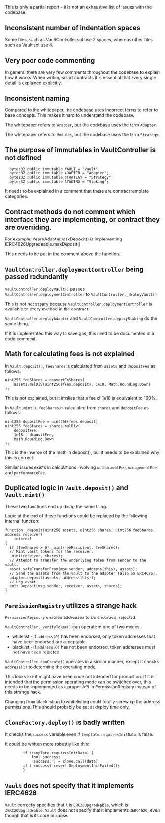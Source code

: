 This is only a partial report - it is not an exhaustive list of issues with the codebase.

## Inconsistent number of indentation spaces

Some files, such as VaultController.sol use 2 spaces, whereas other files such as Vault.sol use 4.

## Very poor code commenting

In general there are very few comments throughout the codebase to explain how it works. When writing smart contracts it is essential that every single detail is explained explicitly.

## Inconsistent naming

Compared to the whitepaper, the codebase uses incorrect terms to refer to base concepts. This makes it hard to understand the codebase.

The whitepaper refers to `Wrapper`, but the codebase uses the term `Adapter`.

The whitepaper refers to `Modules`, but the codebase uses the term `Strategy`.

## The purpose of immutables in VaultController is not defined

```
  bytes32 public immutable VAULT = "Vault";
  bytes32 public immutable ADAPTER = "Adapter";
  bytes32 public immutable STRATEGY = "Strategy";
  bytes32 public immutable STAKING = "Staking";
```

It needs to be explained in a comment that these are contract template categories.

## Contract methods do not comment which interface they are implementing, or contract they are overriding.

For example, YearnAdapter.maxDeposit() is implementing IERC4626Upgradeable.maxDeposit()

This needs to be put in the comment above the function.

## `VaultController.deploymentController` being passed redundantly

`VaultController.deployVault()` passes `VaultController.deploymentController` to `VaultController._deployVault()`

This is not necessary because `VaultController.deploymentController` is available to every method in the contract.

`VaultController.deployAdapter` and `VaultController.deployStaking` do the same thing.

If it is implemented this way to save gas, this need to be documented in a code comment.

## Math for calculating fees is not explained

In `Vault.deposit()`, `feeShares` is calculated from `assets` and `depositFee` as follows:

```
uint256 feeShares = convertToShares(
    assets.mulDiv(uint256(fees.deposit), 1e18, Math.Rounding.Down)
);
```

This is not explained, but it implies that a fee of 1e18 is equivalent to 100%. 

In `Vault.mint()`, `feeShares` is calculated from `shares` and `depositFee` as follows:

```
uint256 depositFee = uint256(fees.deposit);
uint256 feeShares = shares.mulDiv(
    depositFee,
    1e18 - depositFee,
    Math.Rounding.Down
);
```

This is the inverse of the math in deposit(), but it needs to be explained why this is correct.

Similar issues exists in calculations involving `withdrawalFee`, `managementFee` and `performanceFee`.


## Duplicated logic in `Vault.deposit()` and `Vault.mint()`

These two functions end up doing the same thing.

Logic at the end of these functions could be replaced by the following internal function:

```
function _deposit(uint256 assets, uint256 shares, uint256 feeShares, address receiver)
    internal
{
  if (feeShares > 0) _mint(feeRecipient, feeShares);
  // Mint vault tokens for the receiver.
  _mint(receiver, shares);
  // Attempt to transfer the underlying token from sender to the vault.
  asset.safeTransferFrom(msg.sender, address(this), assets);
  // Send the assets from the vault to the adapter (also an ERC4626).
  adapter.deposit(assets, address(this));
  // Log event.
  emit Deposit(msg.sender, receiver, assets, shares);
}
```

## `PermissionRegistry` utilizes a strange hack

`PermissionRegistry` enables addresses to be endorsed, rejected.

`VaultController._verifyToken()` can operate in one of two modes.

  * whitelist - If `address(0)` has been endorsed, only token addresses that have been endorsed are acceptable.
  * blacklist - If `address(0)` has not been endorsed, token addresses must not have been rejected 

`VaultController.canCreate()` operates in a similar manner, except it checks `address(1)` to determine the operating mode.

This looks like it might have been code not intended for production. If it is intended that the permission operating mode can be switched over, this needs to be implemented as a proper API in PermissionRegistry instead of this strange hack.

Changing from blacklisting to whitelisting could totally screw up the address permissions. This should probably be set at deploy time only.

## `CloneFactory.deploy()` is badly written

It checks the `success` variable even if `template.requiresInitData` is false.

It could be written more robustly like this:

```
		if (template.requiresInitData) {
			bool success;
			(success, ) = clone.call(data);
	    if (!success) revert DeploymentInitFailed();
		}
```

## `Vault` does not specify that it implements IERC4626

`Vault` correctly specifies that it is `ERC20Upgradeable`, which is `IERC20Upgradeable`.
`Vault` does not specify that it implements `IERC4626`, even though that is its core purpose.

